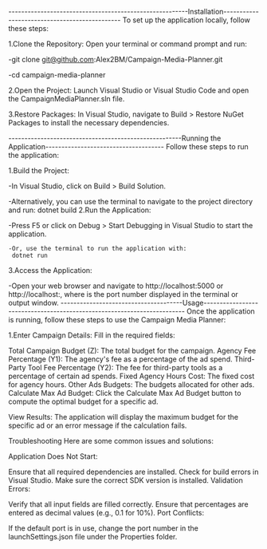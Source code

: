 --------------------------------------------------------Installation----------------------------------------------
To set up the application locally, follow these steps:

1.Clone the Repository: Open your terminal or command prompt and run:
  
  -git clone git@github.com:Alex2BM/Campaign-Media-Planner.git
  
  -cd campaign-media-planner

2.Open the Project: Launch Visual Studio or Visual Studio Code and open the CampaignMediaPlanner.sln file.

3.Restore Packages: In Visual Studio, navigate to Build > Restore NuGet Packages to install the necessary dependencies.



------------------------------------------------------Running the Application-------------------------------------
                  Follow these steps to run the application:

1.Build the Project:

  -In Visual Studio, click on Build > Build Solution.

  -Alternatively, you can use the terminal to navigate to the project directory and run:
       dotnet build
2.Run the Application:

   -Press F5 or click on Debug > Start Debugging in Visual Studio to start the application.

    -Or, use the terminal to run the application with:
     dotnet run

3.Access the Application:

   -Open your web browser and navigate to http://localhost:5000 or http://localhost:<PORT>,
   where <PORT> is the port number displayed in the terminal or output window.
--------------------------------------Usage------------------------------------------------------------------------
Once the application is running, follow these steps to use the Campaign Media Planner:

1.Enter Campaign Details: Fill in the required fields:

Total Campaign Budget (Z): The total budget for the campaign.
Agency Fee Percentage (Y1): The agency's fee as a percentage of the ad spend.
Third-Party Tool Fee Percentage (Y2): The fee for third-party tools as a percentage of certain ad spends.
Fixed Agency Hours Cost: The fixed cost for agency hours.
Other Ads Budgets: The budgets allocated for other ads.
Calculate Max Ad Budget: Click the Calculate Max Ad Budget button to compute the optimal budget for a specific ad.

View Results: The application will display the maximum budget for the specific ad or an error message if the calculation fails.

Troubleshooting
Here are some common issues and solutions:

Application Does Not Start:

Ensure that all required dependencies are installed.
Check for build errors in Visual Studio.
Make sure the correct SDK version is installed.
Validation Errors:

Verify that all input fields are filled correctly.
Ensure that percentages are entered as decimal values (e.g., 0.1 for 10%).
Port Conflicts:

If the default port is in use, change the port number in the launchSettings.json file under the Properties folder.
